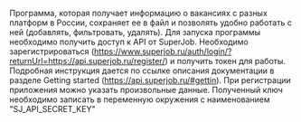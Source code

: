 Программа, которая получает информацию о вакансиях с разных платформ в России,
сохраняет ее в файл и позволять удобно работать с ней (добавлять, фильтровать, удалять).
Для запуска программы необходимо получить доступ к API от SuperJob.
Необходимо зарегистрироваться (https://www.superjob.ru/auth/login/?returnUrl=https://api.superjob.ru/register/)
и получить токен для работы. Подробная инструкция дается по ссылке описания документации в разделе Getting started
(https://api.superjob.ru/#gettin). При регистрации приложения можно указать произвольные данные.
Полученный ключ необходимо записать в переменную окружения с наименованием "SJ_API_SECRET_KEY"